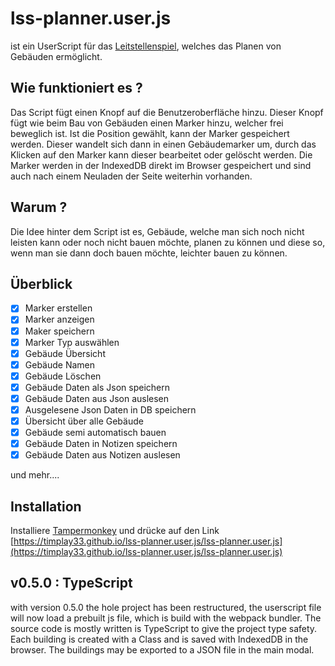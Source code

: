 # lss-planner.user.js

ist ein UserScript für das [Leitstellenspiel](https://leitstellenspiel.de), welches das Planen von Gebäuden ermöglicht.

## Wie funktioniert es ?

Das Script fügt einen Knopf auf die Benutzeroberfläche hinzu. Dieser Knopf fügt wie beim Bau von Gebäuden einen Marker hinzu, welcher frei beweglich ist. Ist die Position gewählt, kann der Marker gespeichert werden. Dieser wandelt sich dann in einen Gebäudemarker um, durch das Klicken auf den Marker kann dieser bearbeitet oder gelöscht werden. Die Marker werden in der IndexedDB direkt im Browser gespeichert und sind auch nach einem Neuladen der Seite weiterhin vorhanden.

## Warum ?

Die Idee hinter dem Script ist es, Gebäude, welche man sich noch nicht leisten kann oder noch nicht bauen möchte, planen zu können und diese so, wenn man sie dann doch bauen möchte, leichter bauen zu können.

## Überblick

- [x] Marker erstellen
- [x] Marker anzeigen
- [x] Maker speichern
- [x] Marker Typ auswählen
- [x] Gebäude Übersicht
- [x] Gebäude Namen
- [x] Gebäude Löschen
- [x] Gebäude Daten als Json speichern
- [x] Gebäude Daten aus Json auslesen
- [x] Ausgelesene Json Daten in DB speichern
- [x] Übersicht über alle Gebäude
- [x] Gebäude semi automatisch bauen
- [x] Gebäude Daten in Notizen speichern
- [x] Gebäude Daten aus Notizen auslesen

und mehr....

## Installation

Installiere [Tampermonkey](https://www.tampermonkey.net/)
und drücke auf den Link
[https://timplay33.github.io/lss-planner.user.js/lss-planner.user.js](https://timplay33.github.io/lss-planner.user.js/lss-planner.user.js)

## v0.5.0 : TypeScript

with version 0.5.0 the hole project has been restructured, the userscript file will now load a prebuilt js file, which is build with the webpack bundler. The source code is mostly written is TypeScript to give the project type safety. Each building is created with a Class and is saved with IndexedDB in the browser. The buildings may be exported to a JSON file in the main modal.
